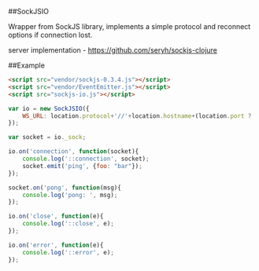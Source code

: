 ##SockJSIO

Wrapper from SockJS library, implements a simple protocol and
reconnect options if connection lost.

server implementation - https://github.com/seryh/sockjs-clojure


##Example

```HTML
<script src="vendor/sockjs-0.3.4.js"></script>
<script src="vendor/EventEmitter.js"></script>
<script src="sockjs-io.js"></script>
````

```JavaScript
var io = new SockJSIO({
    WS_URL: location.protocol+'//'+location.hostname+(location.port ? ':'+location.port: '')+"/ws"
});

var socket = io._sock;

io.on('connection', function(socket){
    console.log('::connection', socket);
    socket.emit('ping', {foo: "bar"});
});

socket.on('pong', function(msg){
    console.log('pong: ', msg);
});

io.on('close', function(e){
    console.log('::close', e);
});

io.on('error', function(e){
    console.log('::error', e);
});
````
